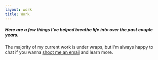 ```yaml
---
layout: work
title: Work
---
```


##### Here are a few things I've helped breathe life into over the past couple years.
The majority of my current work is under wraps, but I'm always happy to chat if you wanna [shoot me an email](/about) and learn more.
